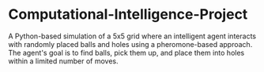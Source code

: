 # Computational-Intelligence-Project
A Python-based simulation of a 5x5 grid where an intelligent agent interacts with randomly placed balls and holes using a pheromone-based approach. The agent's goal is to find balls, pick them up, and place them into holes within a limited number of moves.
